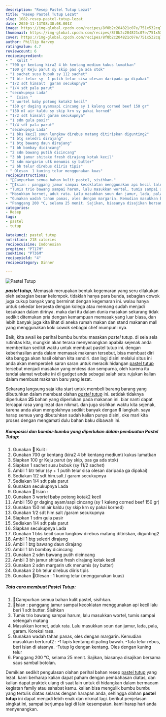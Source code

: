 ```yaml
---
description: "Resep Pastel Tutup Lezat"
title: "Resep Pastel Tutup Lezat"
slug: 1082-resep-pastel-tutup-lezat
date: 2020-11-13T08:38:08.001Z
image: https://img-global.cpcdn.com/recipes/8f0b2c204821c07e/751x532cq70/pastel-tutup-foto-resep-utama.jpg
thumbnail: https://img-global.cpcdn.com/recipes/8f0b2c204821c07e/751x532cq70/pastel-tutup-foto-resep-utama.jpg
cover: https://img-global.cpcdn.com/recipes/8f0b2c204821c07e/751x532cq70/pastel-tutup-foto-resep-utama.jpg
author: Phillip Harvey
ratingvalue: 4.7
reviewcount: 6
recipeingredient:
- "  Kulit "
- "700 gr kentang kira2 4 bh kentang medium kukus lumatkan"
- "100 gr Keju parut sy skip pas ga ada stok"
- "1 sachet susu bubuk sy 112 sachet"
- "1 btr telur sy  1 putih telur sisa olesan daripada ga dipakai"
- "1/2 sdt himsalt  garam secukupnya"
- "1/4 sdt pala parut"
- "secukupnya Lada"
- "  Isian "
- "3 wortel baby potong kotak2 kecil"
- "150 gr daging ayamsapi cincang sy 1 kaleng corned beef 150 gr"
- "150 ml air kaldu sy skip krn sy pakai korned"
- "1/2 sdt himsalt garam secukupnya"
- "1 sdm gula pasir"
- "1/4 sdt pala parut"
- "secukupnya Lada"
- "1 bks kecil soun lungkow direbus matang ditiriskan digunting2"
- "1 btg seledri dirajang"
- "1 btg bawang daun dirajang"
- "1 bh bombay dicincang"
- "2 sdm bawang putih dicincang"
- "3 bh jamur shitake fresh dirajang kotak kecil"
- "2 sdm margarin utk menumis sy butter"
- "2 bh telur direbus diiris tipis"
- " Olesan  1 kuning telur menggunakan kuas"
recipeinstructions:
- "🔴Campurkan semua bahan kulit pastel, sisihkan."
- "🔴Isian : panggang jamur sampai kecoklatan menggunakan api kecil lalu beri 1 sdt butter. Sisihkan"
- "Tumis trio bawang sampai harum, lalu masukkan wortel, tumis sampai setengah matang"
- "Masukkan kornet, aduk rata. Lalu masukkan soun dan jamur, lada, pala, garam. Koreksi rasa."
- "Gunakan wadah tahan panas, oles dengan margarin. Kemudian masukkan berturut2 : -1 lapis kentang di paling bawah. -Tata telur rebus, beri isian di atasnya. -Tutup lg dengan kentang. Oles dengan kuning telur"
- "Panggang 200 °C, selama 25 menit. Sajikan, biasanya disajikan bersama saus sambal botolan."
categories:
- Resep
tags:
- pastel
- tutup

katakunci: pastel tutup 
nutrition: 218 calories
recipecuisine: Indonesian
preptime: "PT17M"
cooktime: "PT36M"
recipeyield: "4"
recipecategory: Dinner

---
```



![Pastel Tutup](https://img-global.cpcdn.com/recipes/8f0b2c204821c07e/751x532cq70/pastel-tutup-foto-resep-utama.jpg)

<b><i>pastel tutup</i></b>, Memasak merupakan bentuk kegemaran yang seru dilakukan oleh sebagian besar kelompok. tidaklah hanya para bunda, sebagian cowok juga cukup banyak yang berminat dengan kegemaran ini. walau hanya untuk sekedar berpesta dengan kolega atau memang sudah menjadi kesukaan dalam dirinya. maka dari itu dalam dunia masakan sekarang tidak sedikit ditemukan pria dengan kemampuan memasak yang luar biasa, dan lebih banyak juga kita lihat di aneka rumah makan dan stand makanan mall yang menggunakan koki cowok sebagai chef mumpuni nya.

Baik, kita awali ke perihal bumbu bumbu masakan <i>pastel tutup</i>. di sela sela rutinitas kita, mungkin akan terasa menyenangkan apabila sejenak anda memberikan sedikit waktu untuk membuat pastel tutup ini. dengan keberhasilan anda dalam memasak makanan tersebut, bisa membuat diri kita bangga akan hasil olahan kita sendiri. dan lagi disini melalui situs ini anda akan memperoleh saran saran untuk meracik hidangan <u>pastel tutup</u> tersebut menjadi masakan yang endess dan sempurna, oleh karena itu tandai alamat website ini di gadget anda sebagai salah satu rujukan kalian dalam membuat makanan baru yang lezat.




Sekarang langsung saja kita start untuk membeli barang barang yang dibutuhkan dalam membuat olahan <u><i>pastel tutup</i></u> ini. setidak tidaknya diperlukan <b>25</b> bahan yang diperlukan pada makanan ini. biar nanti dapat tercapai rasa yang lezat dan nikmat. dan juga sisihkan waktu kita sejenak, karena anda akan mengolahnya sedikit banyak dengan <b>6</b> langkah. saya harap semua yang dibutuhkan sudah kalian punya disini, oke mari kita proses dengan mengamati dulu bahan baku dibawah ini.

<!--inarticleads1-->

##### Komposisi dan bumbu-bumbu yang diperlukan dalam pembuatan Pastel Tutup:

1. Gunakan  🔴 Kulit :
1. Gunakan 700 gr kentang (kira2 4 bh kentang medium) kukus lumatkan
1. Siapkan 100 gr Keju parut (sy skip, pas ga ada stok)
1. Siapkan 1 sachet susu bubuk (sy 11/2 sachet)
1. Ambil 1 btr telur (sy + 1 putih telur sisa olesan daripada ga dipakai)
1. Sediakan 1/2 sdt him.salt / garam secukupnya
1. Sediakan 1/4 sdt pala parut
1. Gunakan secukupnya Lada
1. Gunakan  🔴 Isian :
1. Gunakan 3 wortel baby potong kotak2 kecil
1. Ambil 150 gr daging ayam/sapi cincang (sy 1 kaleng corned beef 150 gr)
1. Gunakan 150 ml air kaldu (sy skip krn sy pakai korned)
1. Gunakan 1/2 sdt him.salt /garam secukupnya
1. Siapkan 1 sdm gula pasir
1. Sediakan 1/4 sdt pala parut
1. Siapkan secukupnya Lada
1. Gunakan 1 bks kecil soun lungkow direbus matang ditiriskan, digunting2
1. Ambil 1 btg seledri dirajang
1. Ambil 1 btg bawang daun dirajang
1. Ambil 1 bh bombay dicincang
1. Gunakan 2 sdm bawang putih dicincang
1. Ambil 3 bh jamur shitake fresh dirajang kotak kecil
1. Gunakan 2 sdm margarin utk menumis (sy butter)
1. Gunakan 2 bh telur direbus diiris tipis
1. Gunakan  🔴Olesan : 1 kuning telur (menggunakan kuas)




<!--inarticleads2-->

##### Tata cara membuat Pastel Tutup:

1. 🔴Campurkan semua bahan kulit pastel, sisihkan.
1. 🔴Isian : panggang jamur sampai kecoklatan menggunakan api kecil lalu beri 1 sdt butter. Sisihkan
1. Tumis trio bawang sampai harum, lalu masukkan wortel, tumis sampai setengah matang
1. Masukkan kornet, aduk rata. Lalu masukkan soun dan jamur, lada, pala, garam. Koreksi rasa.
1. Gunakan wadah tahan panas, oles dengan margarin. Kemudian masukkan berturut2 : -1 lapis kentang di paling bawah. -Tata telur rebus, beri isian di atasnya. -Tutup lg dengan kentang. Oles dengan kuning telur
1. Panggang 200 °C, selama 25 menit. Sajikan, biasanya disajikan bersama saus sambal botolan.




Demikian sedikit pengulasan olahan perihal bahan resep <u>pastel tutup</u> yang lezat. kami berharap kalian dapat paham dengan pembahasan diatas, dan kalian dapat praktek ulang di saat lain untuk di hidangkan dalam bermacam kegiatan family atau sahabat kamu. kalian bisa mengulik bumbu bumbu yang tertulis diatas selaras dengan harapan anda, sehingga olahan <b>pastel tutup</b> ini dapat menjadi lebih enak dan nikmat lagi. berikut penjelasan singkat ini, sampai berjumpa lagi di lain kesempatan. kami harap hari anda menyenangkan.
